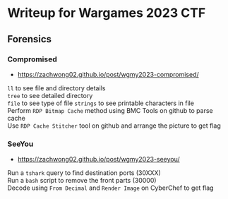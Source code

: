 # Writeup for Wargames 2023 CTF

## Forensics

### Compromised
- https://zachwong02.github.io/post/wgmy2023-compromised/

`ll` to see file and directory details  
`tree` to see detailed directory  
`file` to see type of file
`strings` to see printable characters in file  
Perform `RDP Bitmap Cache` method using BMC Tools on github to parse cache  
Use `RDP Cache Stitcher` tool on github and arrange the picture to get flag

### SeeYou
- https://zachwong02.github.io/post/wgmy2023-seeyou/

Run a `tshark` query to find destination ports (30XXX)  
Run a `bash` script to remove the front parts (30000)  
Decode using `From Decimal` and `Render Image` on CyberChef to get flag